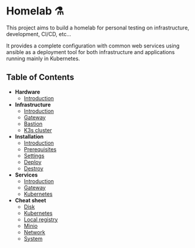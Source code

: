 # Homelab :alembic:

This project aims to build a homelab for personal testing on infrastructure, development, CI/CD, etc...

It provides a complete configuration with common web services using ansible as a deployment tool for both infrastructure and applications running mainly in Kubernetes.

## Table of Contents

- __Hardware__
  - [Introduction](./docs/02-hardware.md)
- __Infrastructure__
  - [Introduction](./docs/03-infrastructure.md)
  - [Gateway](./docs/03-infrastructure.md#gateway)
  - [Bastion](./docs/03-infrastructure.md#bastion)
  - [K3s cluster](./docs/03-infrastructure.md#k3s-cluster)
- __Installation__
  - [Introduction](./docs/04-installation.md)
  - [Prerequisites](./docs/04-installation.md#prerequisites)
  - [Settings](./docs/04-installation.md#settings)
  - [Deploy](./docs/04-installation.md#deploy)
  - [Destroy](./docs/04-installation.md#destroy)
- __Services__
  - [Introduction](./docs/05-services.md)
  - [Gateway](./docs/05-services.md#gateway)
  - [Kubernetes](./docs/05-services.md#kubernetes)
- __Cheat sheet__
  - [Disk](./docs/06-cheat-sheet.md#disk)
  - [Kubernetes](./docs/06-cheat-sheet.md#kubernetes)
  - [Local registry](./docs/06-cheat-sheet.md#local-registry)
  - [Minio](./docs/06-cheat-sheet.md#minio)
  - [Network](./docs/06-cheat-sheet.md#network)
  - [System](./docs/06-cheat-sheet.md#system)
